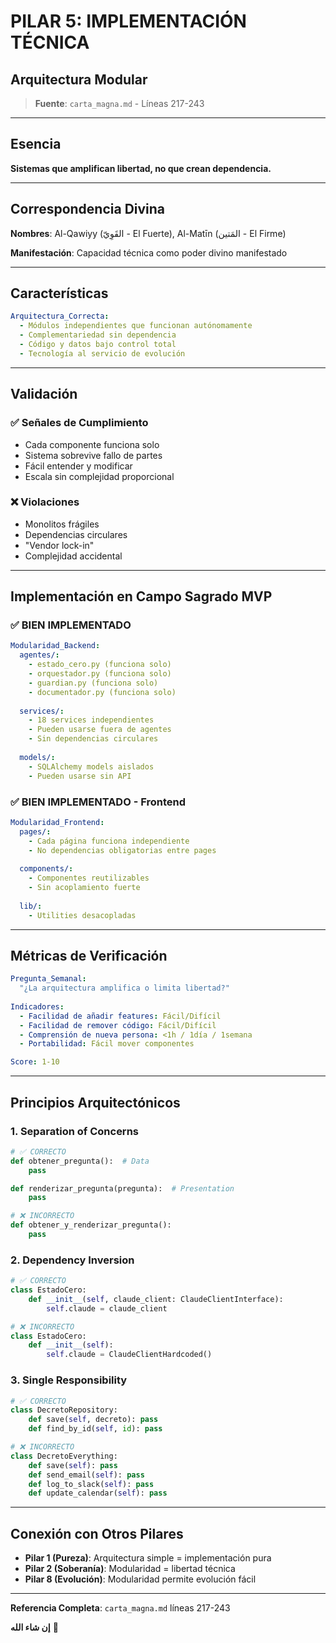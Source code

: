 # PILAR 5: IMPLEMENTACIÓN TÉCNICA
## Arquitectura Modular

> **Fuente**: `carta_magna.md` - Líneas 217-243

---

## Esencia

**Sistemas que amplifican libertad, no que crean dependencia.**

---

## Correspondencia Divina

**Nombres**: Al-Qawiyy (القَوِيّ - El Fuerte), Al-Matīn (المَتين - El Firme)

**Manifestación**: Capacidad técnica como poder divino manifestado

---

## Características

```yaml
Arquitectura_Correcta:
  - Módulos independientes que funcionan autónomamente
  - Complementariedad sin dependencia
  - Código y datos bajo control total
  - Tecnología al servicio de evolución
```

---

## Validación

### ✅ Señales de Cumplimiento

- Cada componente funciona solo
- Sistema sobrevive fallo de partes
- Fácil entender y modificar
- Escala sin complejidad proporcional

### ❌ Violaciones

- Monolitos frágiles
- Dependencias circulares
- "Vendor lock-in"
- Complejidad accidental

---

## Implementación en Campo Sagrado MVP

### ✅ BIEN IMPLEMENTADO

```yaml
Modularidad_Backend:
  agentes/:
    - estado_cero.py (funciona solo)
    - orquestador.py (funciona solo)
    - guardian.py (funciona solo)
    - documentador.py (funciona solo)
  
  services/:
    - 18 services independientes
    - Pueden usarse fuera de agentes
    - Sin dependencias circulares
  
  models/:
    - SQLAlchemy models aislados
    - Pueden usarse sin API
```

### ✅ BIEN IMPLEMENTADO - Frontend

```yaml
Modularidad_Frontend:
  pages/:
    - Cada página funciona independiente
    - No dependencias obligatorias entre pages
  
  components/:
    - Componentes reutilizables
    - Sin acoplamiento fuerte
  
  lib/:
    - Utilities desacopladas
```

---

## Métricas de Verificación

```yaml
Pregunta_Semanal:
  "¿La arquitectura amplifica o limita libertad?"
  
Indicadores:
  - Facilidad de añadir features: Fácil/Difícil
  - Facilidad de remover código: Fácil/Difícil
  - Comprensión de nueva persona: <1h / 1día / 1semana
  - Portabilidad: Fácil mover componentes

Score: 1-10
```

---

## Principios Arquitectónicos

### 1. Separation of Concerns
```python
# ✅ CORRECTO
def obtener_pregunta():  # Data
    pass

def renderizar_pregunta(pregunta):  # Presentation
    pass

# ❌ INCORRECTO
def obtener_y_renderizar_pregunta():
    pass
```

### 2. Dependency Inversion
```python
# ✅ CORRECTO
class EstadoCero:
    def __init__(self, claude_client: ClaudeClientInterface):
        self.claude = claude_client

# ❌ INCORRECTO
class EstadoCero:
    def __init__(self):
        self.claude = ClaudeClientHardcoded()
```

### 3. Single Responsibility
```python
# ✅ CORRECTO
class DecretoRepository:
    def save(self, decreto): pass
    def find_by_id(self, id): pass

# ❌ INCORRECTO
class DecretoEverything:
    def save(self): pass
    def send_email(self): pass
    def log_to_slack(self): pass
    def update_calendar(self): pass
```

---

## Conexión con Otros Pilares

- **Pilar 1 (Pureza)**: Arquitectura simple = implementación pura
- **Pilar 2 (Soberanía)**: Modularidad = libertad técnica
- **Pilar 8 (Evolución)**: Modularidad permite evolución fácil

---

**Referencia Completa**: `carta_magna.md` líneas 217-243

**إن شاء الله** 🕌

